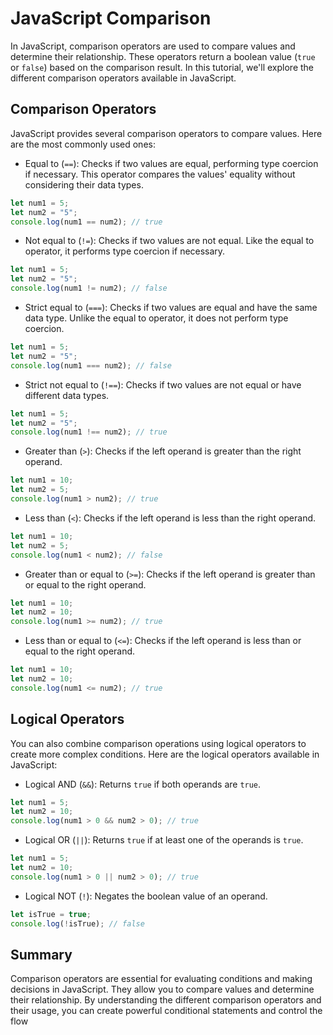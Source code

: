 # JavaScript Comparison

In JavaScript, comparison operators are used to compare values and determine their relationship. These operators return a boolean value (`true` or `false`) based on the comparison result. In this tutorial, we'll explore the different comparison operators available in JavaScript.

## Comparison Operators

JavaScript provides several comparison operators to compare values. Here are the most commonly used ones:

- Equal to (`==`): Checks if two values are equal, performing type coercion if necessary. This operator compares the values' equality without considering their data types.

```javascript
let num1 = 5;
let num2 = "5";
console.log(num1 == num2); // true
```

- Not equal to (`!=`): Checks if two values are not equal. Like the equal to operator, it performs type coercion if necessary.

```javascript
let num1 = 5;
let num2 = "5";
console.log(num1 != num2); // false
```

- Strict equal to (`===`): Checks if two values are equal and have the same data type. Unlike the equal to operator, it does not perform type coercion.

```javascript
let num1 = 5;
let num2 = "5";
console.log(num1 === num2); // false
```

- Strict not equal to (`!==`): Checks if two values are not equal or have different data types.

```javascript
let num1 = 5;
let num2 = "5";
console.log(num1 !== num2); // true
```

- Greater than (`>`): Checks if the left operand is greater than the right operand.

```javascript
let num1 = 10;
let num2 = 5;
console.log(num1 > num2); // true
```

- Less than (`<`): Checks if the left operand is less than the right operand.

```javascript
let num1 = 10;
let num2 = 5;
console.log(num1 < num2); // false
```

- Greater than or equal to (`>=`): Checks if the left operand is greater than or equal to the right operand.

```javascript
let num1 = 10;
let num2 = 10;
console.log(num1 >= num2); // true
```

- Less than or equal to (`<=`): Checks if the left operand is less than or equal to the right operand.

```javascript
let num1 = 10;
let num2 = 10;
console.log(num1 <= num2); // true
```

## Logical Operators

You can also combine comparison operations using logical operators to create more complex conditions. Here are the logical operators available in JavaScript:

- Logical AND (`&&`): Returns `true` if both operands are `true`.

```javascript
let num1 = 5;
let num2 = 10;
console.log(num1 > 0 && num2 > 0); // true
```

- Logical OR (`||`): Returns `true` if at least one of the operands is `true`.

```javascript
let num1 = 5;
let num2 = 10;
console.log(num1 > 0 || num2 > 0); // true
```

- Logical NOT (`!`): Negates the boolean value of an operand.

```javascript
let isTrue = true;
console.log(!isTrue); // false
```

## Summary

Comparison operators are essential for evaluating conditions and making decisions in JavaScript. They allow you to compare values and determine their relationship. By understanding the different comparison operators and their usage, you can create powerful conditional statements and control the flow
